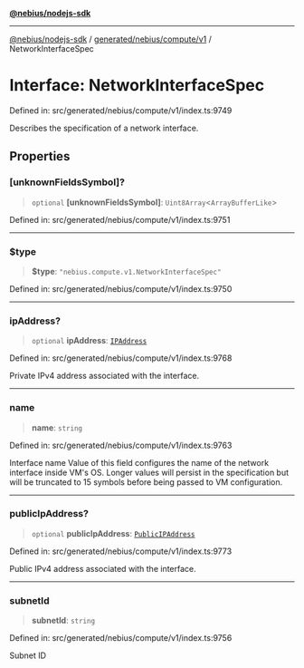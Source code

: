 [**@nebius/nodejs-sdk**](../../../../../README.md)

***

[@nebius/nodejs-sdk](../../../../../README.md) / [generated/nebius/compute/v1](../README.md) / NetworkInterfaceSpec

# Interface: NetworkInterfaceSpec

Defined in: src/generated/nebius/compute/v1/index.ts:9749

Describes the specification of a network interface.

## Properties

### \[unknownFieldsSymbol\]?

> `optional` **\[unknownFieldsSymbol\]**: `Uint8Array`\<`ArrayBufferLike`\>

Defined in: src/generated/nebius/compute/v1/index.ts:9751

***

### $type

> **$type**: `"nebius.compute.v1.NetworkInterfaceSpec"`

Defined in: src/generated/nebius/compute/v1/index.ts:9750

***

### ipAddress?

> `optional` **ipAddress**: [`IPAddress`](IPAddress.md)

Defined in: src/generated/nebius/compute/v1/index.ts:9768

Private IPv4 address associated with the interface.

***

### name

> **name**: `string`

Defined in: src/generated/nebius/compute/v1/index.ts:9763

Interface name
 Value of this field configures the name of the network interface inside VM's OS.
 Longer values will persist in the specification but will be truncated to 15 symbols before being passed to VM configuration.

***

### publicIpAddress?

> `optional` **publicIpAddress**: [`PublicIPAddress`](PublicIPAddress.md)

Defined in: src/generated/nebius/compute/v1/index.ts:9773

Public IPv4 address associated with the interface.

***

### subnetId

> **subnetId**: `string`

Defined in: src/generated/nebius/compute/v1/index.ts:9756

Subnet ID
